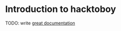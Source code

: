 # Introduction to hacktoboy

TODO: write [great documentation](http://jacobian.org/writing/what-to-write/)
